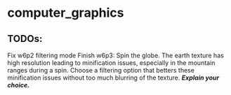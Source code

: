 # computer_graphics

## TODOs:
Fix w6p2 filtering mode
Finish w6p3:
    Spin the globe. The earth texture has high resolution leading to
    minification issues, especially in the mountain ranges during a spin.
    Choose a filtering option that betters these minification issues without
    too much blurring of the texture. **_Explain your choice._**